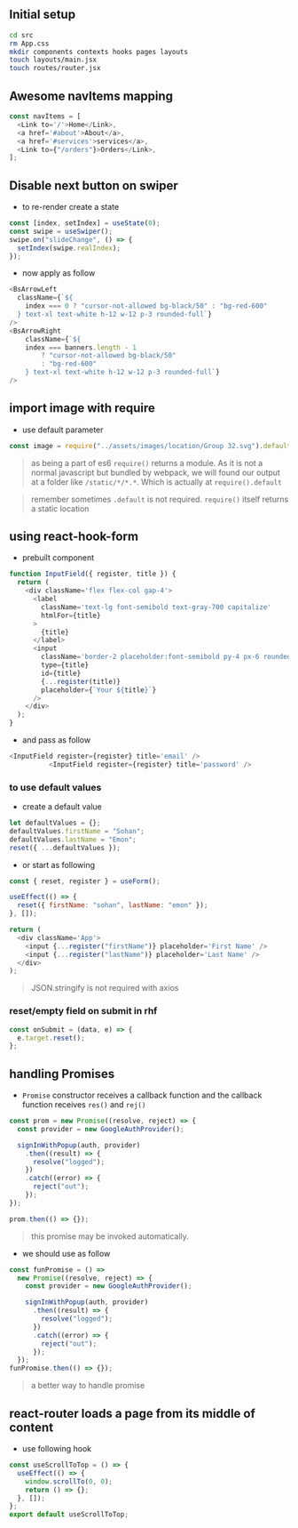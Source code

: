 ## Initial setup

```sh
cd src
rm App.css
mkdir components contexts hooks pages layouts
touch layouts/main.jsx
touch routes/router.jsx
```

## Awesome navItems mapping

```js
const navItems = [
  <Link to='/'>Home</Link>,
  <a href='#about'>About</a>,
  <a href='#services'>services</a>,
  <Link to={"/orders"}>Orders</Link>,
];
```

## Disable next button on swiper

- to re-render create a state

```js
const [index, setIndex] = useState(0);
const swipe = useSwiper();
swipe.on("slideChange", () => {
  setIndex(swipe.realIndex);
});
```

- now apply as follow

```js
<BsArrowLeft
  className={`${
    index === 0 ? "cursor-not-allowed bg-black/50" : "bg-red-600"
  } text-xl text-white h-12 w-12 p-3 rounded-full`}
/>
<BsArrowRight
    className={`${
    index === banners.length - 1
        ? "cursor-not-allowed bg-black/50"
        : "bg-red-600"
    } text-xl text-white h-12 w-12 p-3 rounded-full`}
/>
```

## import image with require

- use default parameter

```js
const image = require("../assets/images/location/Group 32.svg").default;
```

> as being a part of es6 `require()` returns a module. As it is not a normal javascript but bundled by webpack, we will found our output at a folder like `/static/*/*.*`. Which is actually at `require().default`

> remember sometimes `.default` is not required. `require()` itself returns a static location

## using react-hook-form

- prebuilt component

```js
function InputField({ register, title }) {
  return (
    <div className='flex flex-col gap-4'>
      <label
        className='text-lg font-semibold text-gray-700 capitalize'
        htmlFor={title}
      >
        {title}
      </label>
      <input
        className='border-2 placeholder:font-semibold py-4 px-6 rounded-lg outline-gray-500'
        type={title}
        id={title}
        {...register(title)}
        placeholder={`Your ${title}`}
      />
    </div>
  );
}
```

- and pass as follow

```js
<InputField register={register} title='email' />
          <InputField register={register} title='password' />
```

### to use default values

- create a default value

```js
let defaultValues = {};
defaultValues.firstName = "Sohan";
defaultValues.lastName = "Emon";
reset({ ...defaultValues });
```

- or start as following

```js
const { reset, register } = useForm();

useEffect(() => {
  reset({ firstName: "sohan", lastName: "emon" });
}, []);

return (
  <div className='App'>
    <input {...register("firstName")} placeholder='First Name' />
    <input {...register("lastName")} placeholder='Last Name' />
  </div>
);
```

> JSON.stringify is not required with axios

### reset/empty field on submit in rhf

```js
const onSubmit = (data, e) => {
  e.target.reset();
};
```

## handling Promises

- `Promise` constructor receives a callback function and the callback function receives `res()` and `rej()`

```js
const prom = new Promise((resolve, reject) => {
  const provider = new GoogleAuthProvider();

  signInWithPopup(auth, provider)
    .then((result) => {
      resolve("logged");
    })
    .catch((error) => {
      reject("out");
    });
});

prom.then(() => {});
```

> this promise may be invoked automatically.

- we should use as follow

```js
const funPromise = () =>
  new Promise((resolve, reject) => {
    const provider = new GoogleAuthProvider();

    signInWithPopup(auth, provider)
      .then((result) => {
        resolve("logged");
      })
      .catch((error) => {
        reject("out");
      });
  });
funPromise.then(() => {});
```

> a better way to handle promise

## react-router loads a page from its middle of content

- use following hook

```js
const useScrollToTop = () => {
  useEffect(() => {
    window.scrollTo(0, 0);
    return () => {};
  }, []);
};
export default useScrollToTop;
```
